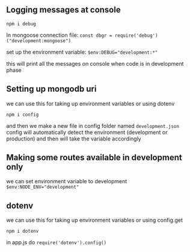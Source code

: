 ## Logging messages at console

`npm i debug`

In mongoose connection file:
`const dbgr = require('debug')("development:mongoose")`

set up the environment variable:
`$env:DEBUG="development:*"`

this will print all the messages on console when code is in development phase

## Setting up mongodb uri

we can use this for taking up environment variables or using dotenv

`npm i config`

and then we make a new file in config folder named `development.json`
config will automatically detect the environment (development or production) and then will take the variable accordingly

## Making some routes available in development only

we can set environment variable to development
`$env:NODE_ENV="development"`

## dotenv

we can use this for taking up environment variables or using config.get

`npm i dotenv`

in app.js do `require('dotenv').config()`
